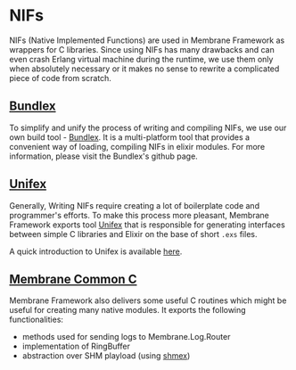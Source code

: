 # NIFs

NIFs (Native Implemented Functions) are used in Membrane Framework as wrappers for C libraries.
Since using NIFs has many drawbacks and can even crash Erlang virtual machine during the runtime, we use them only when absolutely necessary or it makes no sense to rewrite a complicated piece of code from scratch.

## [Bundlex](https://github.com/membraneframework/bundlex)

To simplify and unify the process of writing and compiling NIFs, we use our own build tool - [Bundlex](https://github.com/membraneframework/bundlex). It is a multi-platform tool that provides a convenient way of loading, compiling NIFs in elixir modules. For more information, please visit the Bundlex's github page.

## [Unifex](https://github.com/membraneframework/unifex)

Generally, Writing NIFs require creating a lot of boilerplate code and programmer's efforts. To make this process more pleasant, Membrane Framework exports tool [Unifex](https://github.com/membraneframework/unifex) that is responsible for generating interfaces between simple C libraries and Elixir on the base of short `.exs` files.

A quick introduction to Unifex is available [here](https://github.com/membraneframework/unifex/blob/master/pages/creating-unifex-nif.md).


## [Membrane Common C](https://github.com/membraneframework/membrane-common-c)

Membrane Framework also delivers some useful C routines which might be useful for creating many native modules. It exports the following functionalities:
* methods used for sending logs to Membrane.Log.Router
* implementation of RingBuffer 
* abstraction over SHM playload (using [shmex](https://github.com/membraneframework/shmex))

